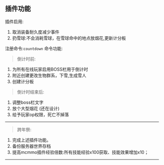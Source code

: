 ## 插件功能
插件启用:
1. 取消装备耐久度减少事件 
2. 扔雪球:不会消耗雪球，在雪球命中的地点放烟花,更新计分板

注册命令:`countdown`
命令功能:
> 倒计时前:
1. 为所有在线玩家启用BOSS栏用于倒计时
2. 附近创建更改生物群系，下雪,生成雪人
3. 创建计分板

> 倒计时结束后:
1. 调整boss栏文字
2. 放个大型烟花 (还在设计)
3. 给予玩家op权限，死亡不掉落

---

> 跨年祭:
1. 完成上述插件功能。
2. 备份服务器世界存档
3. 提高mcmmo插件经验倍数:所有技能经验x100获取、技能效果增加x10；

---